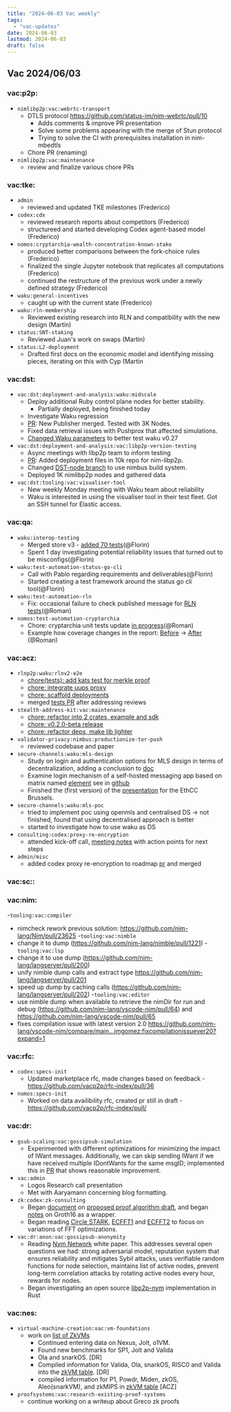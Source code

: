 ```yaml
---
title: "2024-06-03 Vac weekly"
tags:
  - "vac-updates"
date: 2024-06-03
lastmod: 2024-06-03
draft: false
---
```


## Vac 2024/06/03

### vac:p2p:
- `nimlibp2p:vac:webrtc-transport`
  - DTLS protocol https://github.com/status-im/nim-webrtc/pull/10
    - Adds comments & improve PR presentation
    - Solve some problems appearing with the merge of Stun protocol
    - Trying to solve the CI with prerequisites installation in nim-mbedtls 
  - Chore PR (renaming)
- `nimlibp2p:vac:maintenance`
  - review and finalize various chore PRs

### vac:tke:
- `admin`
  - reviewed and updated TKE milestones (Frederico)
- `codex:cdx`
  - reviewed research reports about competitors (Frederico)
  - structureed and started developing Codex agent-based model (Frederico)
- `nomos:cryptarchia-wealth-concentration-known-stake`
  - produced better comparisons between the fork-choice rules (Frederico)
  - finalized the single Jupyter notebook that replicates all computations (Frederico)
  - continued the restructure of the previous work under a newly defined strategy (Frederico)
- `waku:general-incentives`
  - caught up with the current state (Frederico)
- `waku:rln-membership`
  - Reviewed existing research into RLN and compatibility with the new design (Martin)
- `status:SNT-staking`
  - Reviewed Juan's work on swaps (Martin)
- `status:L2-deployment`
  - Drafted first docs on the economic model and identifying missing pieces, iterating on this with Cyp (Martin

### vac:dst:
- `vac:dst:deployment-and-analysis:waku:midscale`
    - Deploy additional Ruby control plane nodes for better stability.
        - Partially deployed, being finished today
    - Investigate Waku regression
    - [PR](https://github.com/vacp2p/10ksim/pull/30): New Publisher merged. Tested with 3K Nodes.
    - Fixed data retrieval issues with Pushprox that affected simulations.
    - [Changed Waku parameters](https://discord.com/channels/864066763682218004/1242882943580377179/1244643456174002277) to better test waku v0.27 
- `vac:dst:deployment-and-analysis:vac:libp2p-version-testing`
    - Async meetings with libp2p team to inform testing
    - [PR](https://github.com/vacp2p/10ksim/pull/31): Added deployment files in 10k repo for nim-libp2p.
    - Changed [DST-node branch](https://github.com/vacp2p/dst-gossipsub-test-node/commits/dockerized/) to use nimbus build system.
    - Deployed 1K nimlibp2p nodes and gathered data
- `vac:dst:tooling:vac:visualiser-tool`
    - New weekly Monday meeting with Waku team about reliability
    - Waku is interested in using the visualiser tool in their test fleet. Got an SSH tunnel for Elastic access.

### vac:qa:
- `waku:interop-testing`
	- Merged store v3 - [added 70 tests](https://github.com/waku-org/waku-interop-tests/pull/38)(@Florin)
	- Spent 1 day investigating potential reliability issues that turned out to be misconfigs(@Florin)
- `waku:test-automation-status-go-cli`
	- Call with Pablo regarding requirements and deliverables(@Florin)
	- Started creating a test framework around the status go cli tool(@Florin)
- `waku:test-automation-rln`
    - Fix: occasional failure to check published message for [RLN tests](https://github.com/waku-org/waku-interop-tests/pull/44)(@Roman)
- `nomos:test-automation-cryptarchia`
    - Chore: cryptarchia unit tests update [in progress](https://github.com/logos-co/nomos-node/pull/657)(@Roman)
    - Example how coverage changes in the report: [Before](https://app.codecov.io/gh/logos-co/nomos-node/tree/master/consensus%2Fcryptarchia-engine) -> [After](https://app.codecov.io/gh/romanzac/nomos-node/tree/chore-cryptarchia-unit-tests-update/consensus%2Fcryptarchia-engine) (@Roman)

### vac:acz:
- `rlnp2p:waku:rlnv2-e2e`
    - [chore(tests): add kats test for merkle proof](https://github.com/waku-org/waku-rlnv2-contract/pull/7)
    - [chore: integrate uups proxy](https://github.com/waku-org/waku-rlnv2-contract/pull/8)
    - [chore: scaffold deployments](https://github.com/waku-org/waku-rlnv2-contract/pull/6)
    - merged [tests PR](https://github.com/waku-org/waku-rlnv2-contract/pull/5/files) after addressing reviews
- `stealth-address-kit:vac:maintenance`
    - [chore: refactor into 2 crates, example and sdk](https://github.com/vacp2p/stealth-address-kit/pull/10)
    - [chore: v0.2.0-beta release](https://github.com/vacp2p/stealth-address-kit/pull/11)
    - [chore: refactor deps, make lib lighter](https://github.com/vacp2p/stealth-address-kit/pull/12)
- `validator-privacy:nimbus:productionize-tor-push`
    - reviewed codebase and paper
- `secure-channels:waku:mls-design`
    - Study on login and authentication options for MLS design in terms of decentralization, adding a conclusion to [doc](https://www.notion.so/A-Proposal-on-Decentralized-Authentication-and-Login-Mechanism-for-mls-poc-ea5337c383a341a5a796dad85284a1dd?pvs=4)
    - Examine login mechanism of a self-hosted messaging app based on matrix named [element](https://app.element.io/#/welcome) see in [github](https://github.com/element-hq/element-web)
    - Finished the (first version) of the [presentation](https://docs.google.com/presentation/d/1XxHiah4vQd0uEXr0glSiqHaiTShDBsJiNhAZhL7kjbM/edit?pli=1#slide=id.g157ea0519b8_0_104) for the EthCC Brussels. 
- `secure-channels:waku:mls-poc`
    - tried to implement poc using openmls and centralised DS -> not finished, found that using decentralised approach is better 
    - started to investigate how to use waku as DS
- `consulting:codex:proxy-re-encryption`
    - attended kick-off call, [meeting notes](https://notes.status.im/5QweMmx4QXurti8_5kWijQ?view) with action points for next steps
- `admin/misc`
    - added codex proxy re-encryption to roadmap [pr](https://github.com/logos-co/roadmap/pull/66) and merged

### vac:sc::

### vac:nim:
-`tooling:vac:compiler`
  - nimcheck rework previous solution: https://github.com/nim-lang/Nim/pull/23625
-`tooling:vac:nimble`
  - change it to dump (https://github.com/nim-lang/nimble/pull/1221)
-`tooling:vac:lsp`
  - change it to use dump (https://github.com/nim-lang/langserver/pull/200)
  - unify nimble dump calls and extract type https://github.com/nim-lang/langserver/pull/201
  - speed up dump by caching calls (https://github.com/nim-lang/langserver/pull/202)
-`tooling:vac:editor`
  - use nimble dump when available to retrieve the nimDir for run and debug (https://github.com/nim-lang/vscode-nim/pull/64) and https://github.com/nim-lang/vscode-nim/pull/65
  - fixes compilation issue with latest version 2.0 https://github.com/nim-lang/vscode-nim/compare/main...jmgomez:fixcompilationissuever20?expand=1

### vac:rfc:
- `codex:specs-init`
    - Updated marketplace rfc, made changes based on feedback - https://github.com/vacp2p/rfc-index/pull/36
- `nomos:specs-init`
    - Worked on data availibility rfc, created pr still in draft - https://github.com/vacp2p/rfc-index/pull/

### vac:dr:
- `gsub-scaling:vac:gossipsub-simulation`
    - Experimented with different optimizations for minimizing the impact of IWant messages. Additionally, we can skip sending IWant if we have received multiple IDontWants for the same msgID; implemented this in [PR](https://github.com/vacp2p/nim-libp2p/pull/1109) that shows reasonable improvement.
- `vac:admin`
    - Logos Research call presentation
    - Met with Aaryamann concerning blog formatting.
- `zk:codex:zk-consulting`
    - Began [document](https://www.notion.so/Notes-on-Codex-Proposal-WIP-efba941dbdb444b783d4bdf6f415e801?pvs=4#1cab02c0904b4143ba6a60b7b45e4ab6) on [proposed proof algorithm draft](https://hackmd.io/@bkomuves/SyPHG0PfR), and began [notes](https://www.notion.so/Groth16-as-a-Final-Wrapper-WIP-cca33b52cfbb489ea4c5be65e4631584) on Groth16 as a wrapper.
    - Began reading [Circle STARK](https://eprint.iacr.org/2024/278), [ECFFT1](https://epubs.siam.org/doi/10.1137/1.9781611977554.ch30) and [ECFFT2](https://www.math.toronto.edu/swastik/ECFFT2.pdf) to focus on variations of FFT optimizations.
- `vac:dr:anon:vac:gossipsub-anonymity`
    - Reading [Nym Network](https://nymtech.net/nym-whitepaper.pdf) white paper. This addresses several open questions we had: strong adversarial model, reputation system that ensures reliability and mitigates Sybil attacks, uses verifiable random functions for node selection, maintains list of active nodes, prevent long-term correlation attacks by rotating active nodes every hour, rewards for nodes.
    - Began investigating an open source [libp2p-nym](https://github.com/ChainSafe/rust-libp2p-nym) implementation in Rust

### vac:nes:
- `virtual-machine-creation:vac:vm-foundations`
    - work on [list of ZkVMs](https://github.com/vacp2p/zk-explorations/issues/40)
      - Continued entering data on Nexus, Jolt, o1VM.
      - Found new benchmarks for SP1, Jolt and Valida
      - Ola and snarkOS. [DR]
      - Compiled information for Valida, Ola, snarkOS, RISC0 and Valida into the [zkVM table](https://notes.status.im/ugF2lAAKTuG_t5PcdWwuwg). [DR]
      - compiled information for P1, Powdr, Miden, zkOS, Aleo(snarkVM), and zkMIPS in [zkVM table](https://notes.status.im/ugF2lAAKTuG_t5PcdWwuwg?view) [ACZ]
- `proofsystems:vac:research-existing-proof-systems`
    - continue working on a writeup about Greco zk proofs





